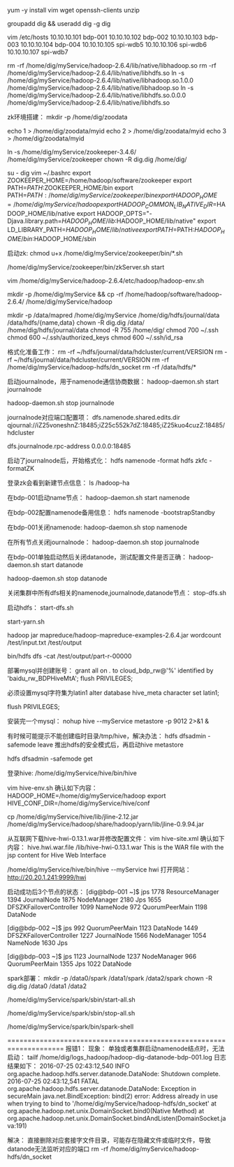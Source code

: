 yum -y install vim wget  openssh-clients unzip

groupadd dig && useradd dig -g dig


vim /etc/hosts
10.10.10.101     bdp-001
10.10.10.102     bdp-002
10.10.10.103     bdp-003
10.10.10.104     bdp-004
10.10.10.105     spi-wdb5
10.10.10.106     spi-wdb6
10.10.10.107     spi-wdb7



rm -rf /home/dig/myService/hadoop-2.6.4/lib/native/libhadoop.so
rm -rf /home/dig/myService/hadoop-2.6.4/lib/native/libhdfs.so
ln -s /home/dig/myService/hadoop-2.6.4/lib/native/libhadoop.so.1.0.0 /home/dig/myService/hadoop-2.6.4/lib/native/libhadoop.so
ln -s /home/dig/myService/hadoop-2.6.4/lib/native/libhdfs.so.0.0.0 /home/dig/myService/hadoop-2.6.4/lib/native/libhdfs.so


zk环境搭建：
mkdir -p /home/dig/zoodata

echo 1 > /home/dig/zoodata/myid
echo 2 > /home/dig/zoodata/myid
echo 3 > /home/dig/zoodata/myid

ln -s /home/dig/myService/zookeeper-3.4.6/ /home/dig/myService/zookeeper
chown -R dig.dig /home/dig/

su - dig
vim ~/.bashrc
export ZOOKEEPER_HOME=/home/hadoop/software/zookeeper
export PATH=$PATH:$ZOOKEEPER_HOME/bin
export PATH=$PATH:/home/dig/myService/zookeeper/bin
export HADOOP_HOME=/home/dig/myService/hadoop
export HADOOP_COMMON_LIB_NATIVE_DIR=$HADOOP_HOME/lib/native
export HADOOP_OPTS="-Djava.library.path=$HADOOP_HOME/lib:$HADOOP_HOME/lib/native"
export LD_LIBRARY_PATH=$HADOOP_HOME/lib/native
export PATH=$PATH:$HADOOP_HOME/bin:$HADOOP_HOME/sbin


启动zk:
chmod u+x /home/dig/myService/zookeeper/bin/*.sh

/home/dig/myService/zookeeper/bin/zkServer.sh start


vim /home/dig/myService/hadoop-2.6.4/etc/hadoop/hadoop-env.sh

mkdir -p /home/dig/myService && cp -rf /home/hadoop/software/hadoop-2.6.4/ /home/dig/myService/hadoop


mkdir -p /data/mapred /home/dig/myService /home/dig/hdfs/journal/data /data/hdfs/{name,data}
chown -R dig.dig /data/  /home/dig/hdfs/journal/data
chmod -R 755 /home/dig/ 
chmod 700 ~/.ssh
chmod 600 ~/.ssh/authorized_keys 
chmod 600 ~/.ssh/id_rsa


格式化准备工作：
rm -rf ~/hdfs/journal/data/hdcluster/current/VERSION
rm -rf ~/hdfs/journal/data/hdcluster/current/VERSION
rm -rf /home/dig/myService/hadoop-hdfs/dn_socket
rm -rf /data/hdfs/*


启动journalnode，用于namenode通信协商数据：
hadoop-daemon.sh start journalnode

hadoop-daemon.sh stop journalnode


journalnode对应端口配置项：
    <property>
      <name>dfs.namenode.shared.edits.dir</name>
      <value>qjournal://iZ25voneshnZ:18485;iZ25c552k7dZ:18485;iZ25kuo4cuzZ:18485/hdcluster</value>
    </property>


   <property>
       <name>dfs.journalnode.rpc-address</name>
       <value>0.0.0.0:18485</value>
   </property>




启动了journalnode后，开始格式化：
hdfs namenode -format
hdfs zkfc -formatZK


登录zk会看到新建节点信息：
ls /hadoop-ha


在bdp-001启动name节点：
hadoop-daemon.sh start namenode


在bdp-002配置namenode备用信息：
hdfs namenode -bootstrapStandby


在bdp-001关闭namenode:
hadoop-daemon.sh stop namenode


在所有节点关闭journalnode：
hadoop-daemon.sh stop journalnode


在bdp-001单独启动然后关闭datanode，测试配置文件是否正确：
hadoop-daemon.sh start datanode

hadoop-daemon.sh stop datanode


关闭集群中所有dfs相关的namenode,journalnode,datanode节点：
stop-dfs.sh


启动hdfs：
start-dfs.sh


start-yarn.sh


hadoop jar mapreduce/hadoop-mapreduce-examples-2.6.4.jar wordcount /test/input.txt /test/output

bin/hdfs dfs -cat /test/output/part-r-00000


部署mysql并创建账号：
grant all on *.* to cloud_bdp_rw@'%' identified by 'baidu_rw_BDPHiveMtA';
flush PRIVILEGES;

必须设置mysql字符集为latin1
alter database hive_meta character set latin1;

flush PRIVILEGES;

安装完一个mysql：
nohup hive --myService metastore -p 9012 2>&1 &

有时候可能提示不能创建临时目录/tmp/hive，解决办法：
hdfs dfsadmin -safemode leave
推出hdfs的安全模式后，再启动hive metastore

hdfs dfsadmin -safemode get 


登录hive:
/home/dig/myService/hive/bin/hive


vim hive-env.sh
确认如下内容：
HADOOP_HOME=/home/dig/myService/hadoop
export HIVE_CONF_DIR=/home/dig/myService/hive/conf


cp /home/dig/myService/hive/lib/jline-2.12.jar \
/home/dig/myService/hadoop/share/hadoop/yarn/lib/jline-0.9.94.jar



从互联网下载hive-hwi-0.13.1.war并修改配置文件：
vim hive-site.xml
确认如下内容：
<property>
  <name>hive.hwi.war.file</name>
  <value>/lib/hive-hwi-0.13.1.war</value>
  <description>This is the WAR file with the jsp content for Hive Web Interface</description>
</property>


/home/dig/myService/hive/bin/hive --myService hwi
打开网站：
http://20.20.1.241:9999/hwi


启动成功后3个节点的状态：
[dig@bdp-001 ~]$ jps
1778 ResourceManager
1394 JournalNode
1875 NodeManager
2180 Jps
1655 DFSZKFailoverController
1099 NameNode
972 QuorumPeerMain
1198 DataNode


[dig@bdp-002 ~]$ jps
992 QuorumPeerMain
1123 DataNode
1449 DFSZKFailoverController
1227 JournalNode
1566 NodeManager
1054 NameNode
1630 Jps


[dig@bdp-003 ~]$ jps
1123 JournalNode
1237 NodeManager
966  QuorumPeerMain
1355 Jps
1022 DataNode


spark部署：
mkdir -p /data0/spark /data1/spark /data2/spark
chown -R dig.dig /data0  /data1  /data2


/home/dig/myService/spark/sbin/start-all.sh

/home/dig/myService/spark/sbin/stop-all.sh

/home/dig/myService/spark/bin/spark-shell



====================================================================
报错1：
现象： 单独或者集群启动namenode结点时，无法启动：
tailf /home/dig/logs_hadoop/hadoop-dig-datanode-bdp-001.log
日志结果如下：
2016-07-25 02:43:12,540 INFO org.apache.hadoop.hdfs.server.datanode.DataNode: Shutdown complete.
2016-07-25 02:43:12,541 FATAL org.apache.hadoop.hdfs.server.datanode.DataNode: Exception in secureMain
java.net.BindException: bind(2) error: Address already in use when trying to bind to '/home/dig/myService/hadoop-hdfs/dn_socket'
	at org.apache.hadoop.net.unix.DomainSocket.bind0(Native Method)
	at org.apache.hadoop.net.unix.DomainSocket.bindAndListen(DomainSocket.java:191)


解决：
直接删除对应套接字文件目录，可能存在隐藏文件或临时文件，导致datanode无法监听对应的端口
rm -rf /home/dig/myService/hadoop-hdfs/dn_socket







